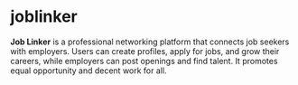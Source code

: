 # joblinker
**Job Linker** is a professional networking platform that connects job seekers with employers. Users can create profiles, apply for jobs, and grow their careers, while employers can post openings and find talent. It promotes equal opportunity and decent work for all.
